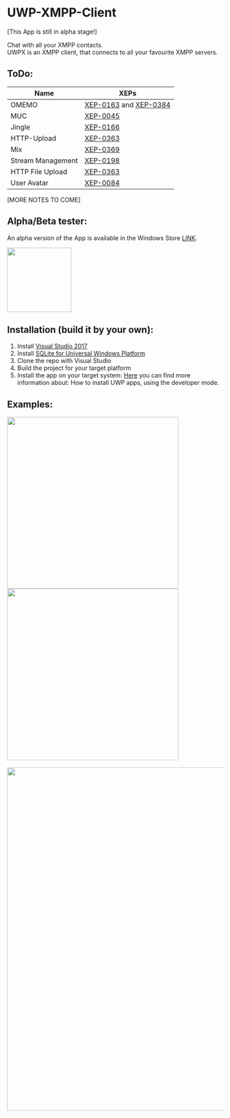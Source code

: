 # UWP-XMPP-Client
[This App is still in alpha stage!]

Chat with all your XMPP contacts.<br/>
UWPX is an XMPP client, that connects to all your favourite XMPP servers.

## ToDo:
| Name          | XEPs         |
| -------------     | ------------- |
| OMEMO             | [XEP-0163](https://xmpp.org/extensions/xep-0163.html "XEP-0163") and [XEP-0384](https://xmpp.org/extensions/xep-0384.html "XEP-0384") |
| MUC               | [XEP-0045](https://xmpp.org/extensions/xep-0045.html "XEP-0045") |
| Jingle            | [XEP-0166](https://xmpp.org/extensions/xep-0166.html "XEP-0166") |
| HTTP-Upload       | [XEP-0363](https://xmpp.org/extensions/xep-0363.html "XEP-0363") |
| Mix               | [XEP-0369](https://xmpp.org/extensions/xep-0369.html "XEP-0369") |
| Stream Management | [XEP-0198](https://xmpp.org/extensions/xep-0198.html "XEP-0198") |
| HTTP File Upload  | [XEP-0363](https://xmpp.org/extensions/xep-0363.html "XEP-0363") |
| User Avatar       | [XEP-0084](https://xmpp.org/extensions/xep-0084.html "XEP-0084") |

[MORE NOTES TO COME]

## Alpha/Beta tester:
An alpha version of the App is available in the Windows Store [LINK](https://www.microsoft.com/store/apps/9NW16X9JB5WV).

[<img src="https://assets.windowsphone.com/85864462-9c82-451e-9355-a3d5f874397a/English_get-it-from-MS_InvariantCulture_Default.png" width="150">](https://www.microsoft.com/store/apps/9NW16X9JB5WV?ocid=badge)

## Installation (build it by your own):
1. Install [Visual Studio 2017](https://www.visualstudio.com/de/downloads)
2. Install [SQLite for Universal Windows Platform](https://marketplace.visualstudio.com/items?itemName=SQLiteDevelopmentTeam.SQLiteforUniversalWindowsPlatform#overview)
3. Clone the repo with Visual Studio
4. Build the project for your target platform
5. Install the app on your target system:
[Here](https://docs.microsoft.com/en-us/windows/uwp/get-started/enable-your-device-for-development) you can find more information about: How to install UWP apps, using the developer mode.

## Examples:
<img src="https://i.imgur.com/8sqjCZ8.png" width="400"> <img src="https://i.imgur.com/WQaJM5z.png" width="400">
<br/><br/>
<img src="https://i.imgur.com/pZLscl0.png" width="800">
